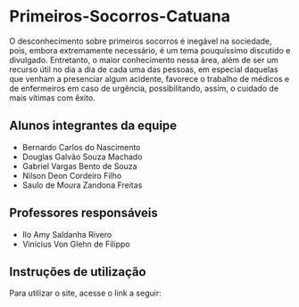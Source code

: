 # Primeiros-Socorros-Catuana

O desconhecimento sobre primeiros socorros é inegável na sociedade, pois, embora extremamente necessário, é um tema pouquíssimo discutido e divulgado. Entretanto, o maior conhecimento nessa área, além de ser um recurso útil no dia a dia de cada uma das pessoas, em especial daquelas que venham a presenciar algum acidente, favorece o trabalho de médicos e de enfermeiros em caso de urgência, possibilitando, assim, o cuidado de mais vítimas com êxito.

## Alunos integrantes da equipe

* Bernardo Carlos do Nascimento
* Douglas Galvão Souza Machado
* Gabriel Vargas Bento de Souza
* Nilson Deon Cordeiro Filho
* Saulo de Moura Zandona Freitas

## Professores responsáveis

* Ilo Amy Saldanha Rivero
* Vinícius Von Glehn de Filippo

## Instruções de utilização

Para utilizar o site, acesse o link a seguir:



